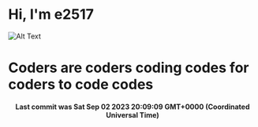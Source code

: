# Hi, I'm e2517

![Alt Text](https://github.com/E2517/e2517/blob/master/images/background.gif)

# Coders are coders coding codes for coders to code codes

<h4 align="center">Last commit was Sat Sep 02 2023 20:09:09 GMT+0000 (Coordinated Universal Time)</h4>
